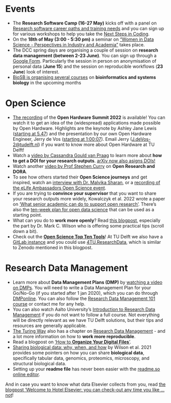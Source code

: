 # Events
* The **Research Software Camp (16-27 May)** kicks off with a panel on [Research software career paths and training needs](https://www.eventbrite.co.uk/e/panel-discussion-research-software-career-paths-and-training-needs-tickets-322597918057) and you can sign up for various workshops to help you take the [Next Steps in Coding](https://www.software.ac.uk/RSCamp-next-steps-coding). 
* On the **18th of May (3:00 - 5:30 pm)** a seminar on [“Women in Data Science - Perspectives in Industry and Academia”](https://www.denbi.de/women-in-data-science/women-in-data-sciences-2022) takes place.
* The DCC spring days are organising a couple of session on **research data management (between 2-23 June)**. 
You can sign up through a [Google Form](https://docs.google.com/forms/d/e/1FAIpQLSdcASgJ6T_1r_sUPvWSihTfCKlbTMtzwk5ar3yAsOBGjCKtKg/viewform). 
Particularly the session in person on anonymisation of personal data (**June 15**) and the session on reproducible workflows (**23 June**) look of interest. 
* [BioSB is organising several courses](https://www.dtls.nl/biosb/courses/) on **bioinformatics and systems biology** in the upcoming months 

# Open Science
*	[The recording]( https://www.youtube.com/watch?v=3RHSynVB2Ng) of the **Open Hardware Summit 2022** is available! 
You can watch it to get an idea of the (widespread) applications made possible by Open Hardware. 
Highlights are the keynote by Ashley Jane Lewis ([starting at 5.47](https://youtu.be/3RHSynVB2Ng?t=347)) and the presentation by our own Open Hardware Engineer, Jerry de Vos ([starting at 1:00:07](https://youtu.be/3RHSynVB2Ng?t=3607)). 
Email Jerry (J.deVos-2@tudelft.nl) if you want to know more about Open Hardware at TU Delft! 
* Watch a [video by Cassandra Gould van Praag](https://vimeo.com/670399599) to learn more about **how to get a DOI for your research outputs**. 
[arXiv now also asigns DOIs!](https://blog.arxiv.org/2022/02/17/new-arxiv-articles-are-now-automatically-assigned-dois/) 
* Watch another [video by Prof Stephen Curry](https://youtu.be/AvXNsp2ch-A) on **Open Research and DORA**.
* To see how others started their **Open Science journeys** and get inspired, watch an [interview with Dr. Malvika Sharan]( https://www.youtube.com/watch?v=GMwRyAwnlEk), or a [recording of the eLife Ambassadors Open Science event](https://www.youtube.com/watch?v=6XOyGZDCfdg).
* If you are trying to **convince your supervisor** that you want to share your research outputs more widely, Kowalczyk et al. 2022 wrote a paper on [‘What senior academic can do to support open research’]( https://doi.org/10.1186/s13104-022-05999-0). There’s also the [ten-week plan for open data science]( https://www.nature.com/articles/d41586-019-03335-4) that can be used as a starting point. 
* What can you do to **work more openly**? Read [this blogpost]( https://blog.scholasticahq.com/post/oa-leaders-advancing-boai-part-2/ ), especially the part by Dr. Mark C. Wilson who is offering some practical tips (scroll down a bit). 
* Check out the [**Open Science Top Ten Tools**](https://genr.eu/wp/open-science-top-ten-tools-all-open-source/)! 
At TU Delft we also have a [GitLab instance](https://gitlab.tudelft.nl/users/sign_in) and you could use [4TU.ResearchData](https://researchdata.4tu.nl/en/), which is similar to Zenodo mentioned in this blogpost. 

# Research Data Management
* Learn more about **Data Management Plans (DMP)** by [watching a video on DMPs](https://www.youtube.com/watch?v=tvs5_X5rn8w). 
You will need to write a Data Management Plan for your Go/No-Go (if you started after 1 jan 2020), which you can do through [DMPonline](https://dmponline.tudelft.nl/). 
You can also follow the [Research Data Management 101 course]( https://www.tudelft.nl/en/education/programmes/phd/doctoral-education-programme-de/training-programme/r4a1-research-data-management-101) or contact me for any help. 
* You can also watch Aalto University’s [Introduction to Research Data Management](https://www.youtube.com/watch?v=duDCcV8xhQo) if you do not want to follow a full course.
Not everything will be directly relevant as we have TU Delft solutions, but their tips and resources are generally applicable. 
* [The Turing Way](https://the-turing-way.netlify.app/welcome.html) also has a chapter on [Research Data Management](https://the-turing-way.netlify.app/reproducible-research/rdm.html) - and a lot more information on how to **work more reproducible**. 
* Read a blogpost on [‘How to **Organize Your Digital Files**’](https://www.nytimes.com/wirecutter/guides/how-to-organize-your-digital-files/).
* [Sharing biological data: why, when, and how](https://doi.org/10.1002/1873-3468.14067) by Wilson et al. 2021 provides some pointers on how you can share **biological data**, specifically tabular data, genomics, proteomics, microscopy, and structural biological data. 
* Setting up your **readme file** has never been easier with the [readme.so online editor](https://readme.so/).

And in case you want to know what data Elsevier collects from you, read [the blogpost ‘Welcome to Hotel Elsevier: you can check-out any time you like … not](https://eiko-fried.com/welcome-to-hotel-elsevier-you-can-check-out-any-time-you-like-not/)! 
